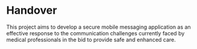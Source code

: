 # Handover

This project aims to develop a secure mobile messaging application as an effective response to the communication challenges currently faced by medical professionals in the bid to provide safe and enhanced care.
